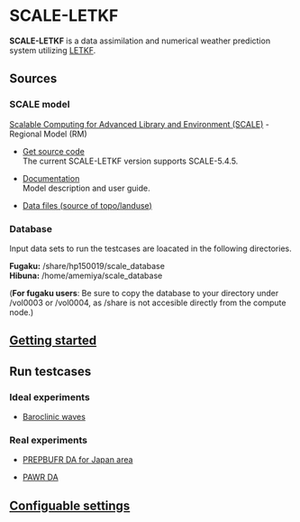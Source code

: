 # SCALE-LETKF

**SCALE-LETKF** is a data assimilation and numerical weather prediction system utilizing [LETKF](https://github.com/takemasa-miyoshi/letkf). 

## Sources 

### SCALE model

[Scalable Computing for Advanced Library and Environment (SCALE)](https://scale.riken.jp/) - Regional Model (RM)

* [Get source code](https://scale.riken.jp/download/)  
  The current SCALE-LETKF version supports SCALE-5.4.5.

* [Documentation](http://scale.riken.jp/doc/)  
  Model description and user guide.

* [Data files (source of topo/landuse)](https://scale.riken.jp/download/#datasets)

### Database

Input data sets to run the testcases are loacated in the following directories.

**Fugaku:** /share/hp150019/scale_database  
**Hibuna:** /home/amemiya/scale_database  

(**For fugaku users**: Be sure to copy the database to your directory under /vol0003 or /vol0004, as /share is not accesible directly from the compute node.)   

## [Getting started](Getting-started.md) 

## Run testcases

### Ideal experiments

* [Baroclinic waves](Baroclinic-waves.md)

### Real experiments

* [PREPBUFR DA for Japan area](18km_Japan)

* [PAWR DA](PAWR-DA.md)

## [Configuable settings](Configuable-settings.md)
